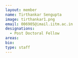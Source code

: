 ```yaml
---
layout: member
name: Tirthankar Sengupta
image: tirthankar1.png
email: 006905@imail.iitm.ac.in
designations: 
  - Post Doctoral Fellow  
areas:
bio: 
type: staff
---
```

